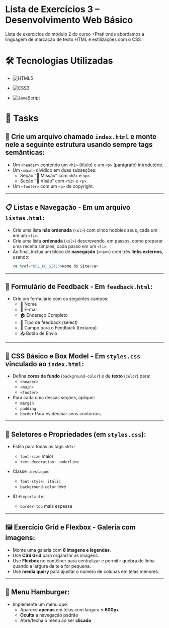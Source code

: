 # Lista de Exercícios 3 – Desenvolvimento Web Básico  

Lista de exercícios do módulo 2 do curso +Prati onde abordamos a linguagem de marcação de texto HTML e estilizações com o CSS




# 🛠️ Tecnologias Utilizadas

- ![HTML5](https://img.shields.io/badge/HTML5-E34F26?style=for-the-badge&logo=html5&logoColor=white)

- ![CSS3](https://img.shields.io/badge/CSS3-1572B6?style=for-the-badge&logo=CSS&logoColor=white)

-   ![JavaScript](https://shields.io/badge/JavaScript-F7DF1E?logo=JavaScript&logoColor=white)



# 📌 Tasks

## 📄 Crie um arquivo chamado `index.html` e monte nele a seguinte estrutura usando sempre tags semânticas:

- Um `<header>` contendo um `<h1>` (título) e um `<p>` (parágrafo) introdutório.
- Um `<main>` dividido em duas subseções:
  - Seção “📌 Missão” com `<h2>` e `<p>`.
  - Seção “🎯 Visão” com `<h2>` e `<p>`.
- Um `<footer>` com um `<p>` de copyright.

---

## 📋 Listas e Navegação - Em um arquivo `listas.html`:

- Crie uma lista **não ordenada** (`<ul>`) com cinco hobbies seus, cada um em um `<li>`.
- Crie uma lista **ordenada** (`<ol>`) descrevendo, em passos, como preparar uma receita simples, cada passo em um `<li>`.
- Ao final, inclua um bloco de **navegação** (`<nav>`) com três **links externos**, usando:
  ```html
  <a href="URL_DO_SITE">Nome do Site</a>
  ```

---

## 📝 Formulário de Feedback - Em `feedback.html`:

- Crie um formulário com os seguintes campos:
  - 👤 Nome
  - 📧 E-mail
  - 🏠 Endereço Completo
  - 📂 Tipo de feedback (select)
  - 💬 Campo para o Feedback (textarea)
  - 📤 Botão de Envio

---

## 🎨 CSS Básico e Box Model - Em `styles.css` vinculado ao `index.html`:

- Defina **cores de fundo** (`background-color`) e de **texto** (`color`) para:
  - `<header>`
  - `<main>`
  - `<footer>`
- Para cada uma dessas seções, aplique:
  - `margin`
  - `padding`
  - `border` Para evidenciar seus contornos.

---

## 🎯 Seletores e Propriedades (em `styles.css`):

- Estilo para todas as tags `<h2>`:

  - `font-size` maior
  - `text-decoration: underline`

- Classe `.destaque`:

  - `font-style: italic`
  - `background-color` leve

- ID `#importante`:

  - `border-top` mais espessa

---

## 🖼️ Exercício Grid e Flexbox - Galeria com imagens:

- Monte uma galeria com **8 imagens e legendas**.
- Use **CSS Grid** para organizar as imagens.
- Use **Flexbox** no contêiner para centralizar e permitir quebra de linha quando a largura da tela for pequena.
- Use **media query** para ajustar o número de colunas em telas menores.

---

## 🍔 Menu Hamburger:

- Implemente um menu que:
  - Aparece **apenas** em telas com largura **≤ 600px**
  - **Oculta** a navegação padrão
  - Abre/fecha o menu ao ser **clicado**

